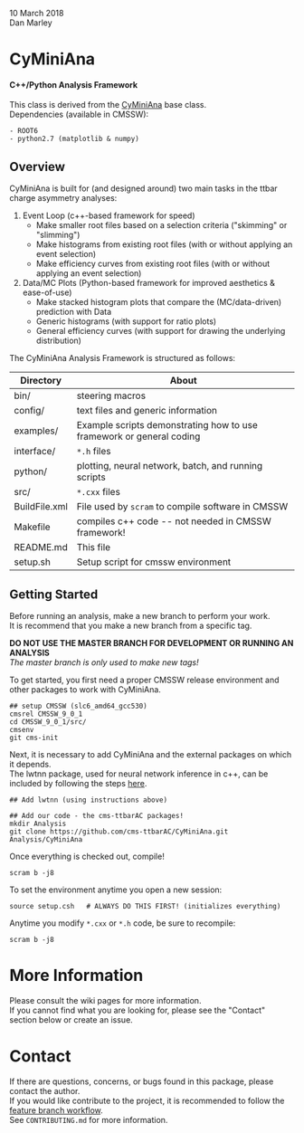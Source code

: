 10 March 2018  
Dan Marley  


# CyMiniAna

#### C++/Python Analysis Framework

This class is derived from the [CyMiniAna](https://gitlab.cern.ch/dmarley/CyMiniAna) base class.  
Dependencies (available in CMSSW):

    - ROOT6
    - python2.7 (matplotlib & numpy)


## Overview

CyMiniAna is built for (and designed around) two main tasks in the ttbar charge asymmetry analyses:

  1. Event Loop (c++-based framework for speed)
     - Make smaller root files based on a selection criteria ("skimming" or "slimming")
     - Make histograms from existing root files (with or without applying an event selection)
     - Make efficiency curves from existing root files (with or without applying an event selection)
  2. Data/MC Plots (Python-based framework for improved aesthetics & ease-of-use)
     - Make stacked histogram plots that compare the (MC/data-driven) prediction with Data
     - Generic histograms (with support for ratio plots)
     - General efficiency curves (with support for drawing the underlying distribution)

The CyMiniAna Analysis Framework is structured as follows:

Directory  | About
---------  | ---------
bin/       | steering macros
config/    | text files and generic information
examples/  | Example scripts demonstrating how to use framework or general coding
interface/ | `*.h` files
python/    | plotting, neural network, batch, and running scripts
src/       | `*.cxx` files
BuildFile.xml | File used by `scram` to compile software in CMSSW
Makefile   | compiles c++ code -- not needed in CMSSW framework!
README.md  | This file
setup.sh   | Setup script for cmssw environment



## Getting Started

Before running an analysis, make a new branch to perform your work.  
It is recommend that you make a new branch from a specific tag.

**DO NOT USE THE MASTER BRANCH FOR DEVELOPMENT OR RUNNING AN ANALYSIS**  
_The master branch is only used to make new tags!_

To get started, you first need a proper CMSSW release environment and other packages to work with CyMiniAna.  

```shell
## setup CMSSW (slc6_amd64_gcc530)
cmsrel CMSSW_9_0_1
cd CMSSW_9_0_1/src/
cmsenv
git cms-init
```

Next, it is necessary to add CyMiniAna and the external packages on which it depends.  
The lwtnn package, used for neural network inference in c++, can be included by 
following the steps [here](https://github.com/demarley/lwtnn/tree/CMSSW_8_0_X-compatible#cmssw-compatibility).

```
## Add lwtnn (using instructions above)

## Add our code - the cms-ttbarAC packages!
mkdir Analysis
git clone https://github.com/cms-ttbarAC/CyMiniAna.git Analysis/CyMiniAna
```

Once everything is checked out, compile!  
```
scram b -j8
```

To set the environment anytime you open a new session:  
```shell
source setup.csh   # ALWAYS DO THIS FIRST! (initializes everything)
```

Anytime you modify `*.cxx` or `*.h` code, be sure to recompile:
```shell
scram b -j8
```

# More Information

Please consult the wiki pages for more information.  
If you cannot find what you are looking for, please see the "Contact" section below 
or create an issue.

# Contact

If there are questions, concerns, or bugs found in this package, please contact the author.  
If you would like contribute to the project, it is recommended to follow the 
[feature branch workflow](https://www.atlassian.com/git/tutorials/comparing-workflows/feature-branch-workflow).  
See `CONTRIBUTING.md` for more information.
